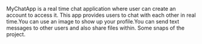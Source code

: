MyChatApp is a real time chat application where user can create an account to access it. This app provides users to chat with each other in real time.You can use an image to show up your profile.You can send text messages to other users and also share files within.
Some snaps of the project.
